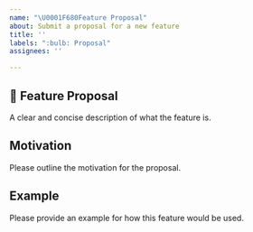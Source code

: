 ```yaml
---
name: "\U0001F680Feature Proposal"
about: Submit a proposal for a new feature
title: ''
labels: ":bulb: Proposal"
assignees: ''

---
```


<!-- Love UI Demo App? Please leave feedback: 👉 -->

## 🚀 Feature Proposal

A clear and concise description of what the feature is.

## Motivation

Please outline the motivation for the proposal.

## Example

Please provide an example for how this feature would be used.
